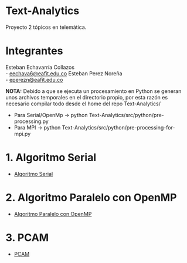 # Text-Analytics
Proyecto 2 tópicos en telemática. 
# Integrantes
  Esteban Echavarría Collazos <br> - eechava6@eafit.edu.co
  Esteban Perez Noreña <br> - eperezn@eafit.edu.co
  
**NOTA:**
Debido a que se ejecuta un procesamiento en Python se generan unos archivos temporales en el directorio propio, por esta razón es necesario compilar todo desde el home del repo Text-Analytics/
* Para Serial/OpenMp -> python Text-Analytics/src/python/pre-processing.py
* Para MPI -> python Text-Analytics/src/python/pre-processing-for-mpi.py

# 1. Algoritmo Serial

* [Algoritmo Serial](serial.md)

# 2. Algoritmo Paralelo con OpenMP

* [Algoritmo Paralelo con OpenMP](openmp.md)

# 3. PCAM

* [PCAM](pcam.md)
